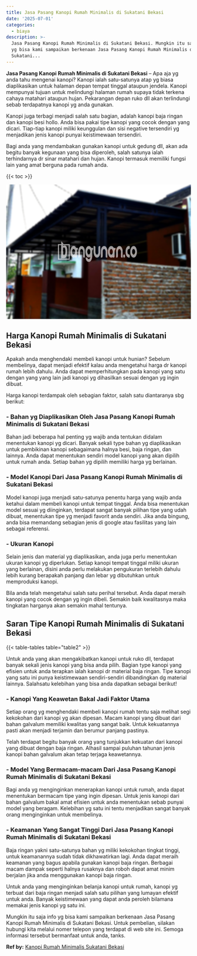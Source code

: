 ```yaml
---
title: Jasa Pasang Kanopi Rumah Minimalis di Sukatani Bekasi
date: '2025-07-01'
categories:
  - biaya
description: >-
  Jasa Pasang Kanopi Rumah Minimalis di Sukatani Bekasi. Mungkin itu saja info
  yg bisa kami sampaikan berkenaan Jasa Pasang Kanopi Rumah Minimalis di
  Sukatani...
---
```


**Jasa Pasang Kanopi Rumah Minimalis di Sukatani Bekasi** – Apa aja yg anda tahu mengenai kanopi? Kanopi ialah satu-satunya atap yg biasa diaplikasikan untuk halaman depan tempat tinggal ataupun jendela. Kanopi mempunyai tujuan untuk melindungi halaman rumah supaya tidak terkena cahaya matahari ataupun hujan. Pekarangan depan ruko dll akan terlindungi sebab terdapatnya kanopi yg anda gunakan.

Kanopi juga terbagi menjadi salah satu bagian, adalah kanopi baja ringan dan kanopi besi hollo. Anda bisa pakai tipe kanopi yang cocok dengan yang dicari. Tiap-tiap kanopi miliki keunggulan dan sisi negative tersendiri yg menjadikan jenis kanopi punyai keistimewaan tersendiri.

Bagi anda yang mendambakan gunakan kanopi untuk gedung dll, akan ada begitu banyak kegunaan yang bisa diperoleh, salah satunya ialah terhindarnya dr sinar matahari dan hujan. Kanopi termasuk memiliki fungsi lain yang amat berguna pada rumah anda.

{{< toc >}}

![Jasa Pasang Kanopi Rumah Minimalis di Sukatani Bekasi](/images/harga-kanopi-minimalis-63.png)

## Harga Kanopi Rumah Minimalis di Sukatani Bekasi

Apakah anda menghendaki membeli kanopi untuk hunian? Sebelum membelinya, dapat menjadi efektif kalau anda mengetahui harga dr kanopi rumah lebih dahulu. Anda dapat memperhitungkan pada kanopi yang satu dengan yang yang lain jadi kanopi yg dihasilkan sesuai dengan yg ingin dibuat.

Harga kanopi terdampak oleh sebagian faktor, salah satu diantaranya sbg berikut:

### \- Bahan yg Diaplikasikan Oleh Jasa Pasang Kanopi Rumah Minimalis di Sukatani Bekasi

Bahan jadi beberapa hal penting yg wajib anda tentukan didalam menentukan kanopi yg dicari. Banyak sekali type bahan yg diaplikasikan untuk pembikinan kanopi sebagaimana halnya besi, baja ringan, dan lainnya. Anda dapat menentukan sendiri model kanopi yang akan dipilih untuk rumah anda. Setiap bahan yg dipilih memiliki harga yg berlainan.

### \- Model Kanopi Dari Jasa Pasang Kanopi Rumah Minimalis di Sukatani Bekasi

Model kanopi juga menjadi satu-satunya penentu harga yang wajib anda ketahui dalam membeli kanopi untuk tempat tinggal. Anda bisa menentukan model sesuai yg diinginkan, terdapat sangat banyak pilihan tipe yang udah dibuat, menentukan tipe yg menjadi favorit anda sendiri. Jika anda bingung, anda bisa memandang sebagian jenis di google atau fasilitas yang lain sebagai referensi.

### \- Ukuran Kanopi

Selain jenis dan material yg diaplikasikan, anda juga perlu menentukan ukuran kanopi yg diperlukan. Setiap kanopi tempat tinggal miliki ukuran yang berlainan, disini anda perlu melakukan pengukuran terlebih dahulu lebih kurang berapakah panjang dan lebar yg dibutuhkan untuk memproduksi kanopi.

Bila anda telah mengetahui salah satu perihal tersebut. Anda dapat meraih kanopi yang cocok dengan yg ingin dibeli. Semakin baik kwalitasnya maka tingkatan harganya akan semakin mahal tentunya.

## Saran Tipe Kanopi Rumah Minimalis di Sukatani Bekasi

{{< table-tables table="table2" >}}

Untuk anda yang akan mengakibatkan kanopi untuk ruko dll, terdapat banyak sekali jenis kanopi yang bisa anda pilih. Bagian type kanopi yang efisien untuk anda terapkan ialah kanopi dr material baja ringan. Tipe kanopi yang satu ini punya keistimewaan sendiri-sendiri dibandingkan dg material lainnya. Salahsatu kelebihan yang bisa anda dapatkan sebagai berikut!

### \- Kanopi Yang Keawetan Bakal Jadi Faktor Utama

Setiap orang yg menghendaki membeli kanopi rumah tentu saja melihat segi kekokohan dari kanopi yg akan dipesan. Macam kanopi yang dibuat dari bahan galvalum memiliki kwalitas yang sangat baik. Untuk kekuatannya pasti akan menjadi terjamin dan berumur panjang pastinya.

Telah terdapat begitu banyak orang yang tunjukkan kekuatan dari kanopi yang dibuat dengan baja ringan. Alhasil sampai puluhan tahunan jenis kanopi bahan galvalum akan tetap terjaga keawetannya.

### \- Model Yang Bermacam-macam Dari Jasa Pasang Kanopi Rumah Minimalis di Sukatani Bekasi

Bagi anda yg menginginkan menerapkan kanopi untuk rumah, anda dapat menentukan bermacam tipe yang ingin dipesan. Untuk jenis kanopi dari bahan galvalum bakal amat efisien untuk anda menentukan sebab punyai model yang beragam. Kelebihan yg satu ini tentu menjadikan sangat banyak orang menginginkan untuk membelinya.

### \- Keamanan Yang Sangat Tinggi Dari Jasa Pasang Kanopi Rumah Minimalis di Sukatani Bekasi

Baja ringan yakni satu-satunya bahan yg miliki kekokohan tingkat tinggi, untuk keamanannya sudah tidak dikhawatirkan lagi. Anda dapat meraih keamanan yang bagus apabila gunakan kanopi baja ringan. Berbagai macam dampak seperti halnya rusaknya dan roboh dapat amat minim berjalan jika anda menggunakan kanopi baja ringan.

Untuk anda yang menginginkan belanja kanopi untuk rumah, kanopi yg terbuat dari baja ringan menjadi salah satu pilihan yang lumayan efektif untuk anda. Banyak keistimewaan yang dapat anda peroleh bilamana memakai jenis kanopi yg satu ini.

Mungkin itu saja info yg bisa kami sampaikan berkenaan Jasa Pasang Kanopi Rumah Minimalis di Sukatani Bekasi. Untuk pembelian, silakan hubungi kita melalui nomer telepon yang terdapat di web site ini. Semoga informasi tersebut bermanfaat untuk anda, tanks.

**Ref by:**  [Kanopi Rumah Minimalis Sukatani Bekasi](https://id.wikipedia.org/wiki/Kanopi)
